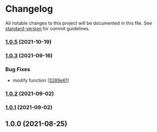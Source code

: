 # Changelog

All notable changes to this project will be documented in this file. See [standard-version](https://github.com/conventional-changelog/standard-version) for commit guidelines.

### [1.0.5](https://github.com/TLOWAC-REPO/typescript-basic-toolkit/compare/v1.0.4...v1.0.5) (2021-10-19)

### [1.0.3](https://github.com-chlee-tlowac/TLOWAC-REPO/basic-foundation-boilerplate/compare/v1.0.2...v1.0.3) (2021-09-16)


### Bug Fixes

* modify function ([3289e61](https://github.com-chlee-tlowac/TLOWAC-REPO/basic-foundation-boilerplate/commit/3289e6121e4c7284b178b90fc5d5b41af3e90061))

### [1.0.2](https://github.com-chlee-tlowac/TLOWAC-REPO/basic-foundation-boilerplate/compare/v1.0.1...v1.0.2) (2021-09-02)

### [1.0.1](https://github.com-chlee-tlowac/TLOWAC-REPO/basic-foundation-boilerplate/compare/v1.0.0...v1.0.1) (2021-09-02)

## 1.0.0 (2021-08-25)
